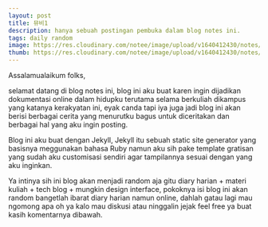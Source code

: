 ```yaml
---
layout: post
title: 뮤비1
description: hanya sebuah postingan pembuka dalam blog notes ini.
tags: daily random
image: https://res.cloudinary.com/notee/image/upload/v1640412430/notes/hello-world.jpg
thumb: https://res.cloudinary.com/notee/image/upload/v1640412430/notes/hello-world.webp
---
```


Assalamualaikum folks,

selamat datang di blog notes ini, blog ini aku buat karen ingin dijadikan dokumentasi online dalam hidupku terutama selama berkuliah dikampus yang katanya kerakyatan ini, eyak canda tapi iya juga jadi blog ini akan berisi berbagai cerita yang menurutku bagus untuk diceritakan dan berbagai hal yang aku ingin posting.

Blog ini aku buat dengan Jekyll, Jekyll itu sebuah static site generator yang basisnya meggunakan bahasa Ruby namun aku sih pake template gratisan yang sudah aku customisasi sendiri agar tampilannya sesuai dengan yang aku inginkan.

Ya intinya sih ini blog akan menjadi random aja gitu diary harian + materi kuliah + tech blog + mungkin design interface, pokoknya isi blog ini akan random bangetlah ibarat diary harian namun online, dahlah gatau lagi mau ngomong apa oh ya kalo mau diskusi atau ninggalin jejak feel free ya buat kasih komentarnya dibawah.
